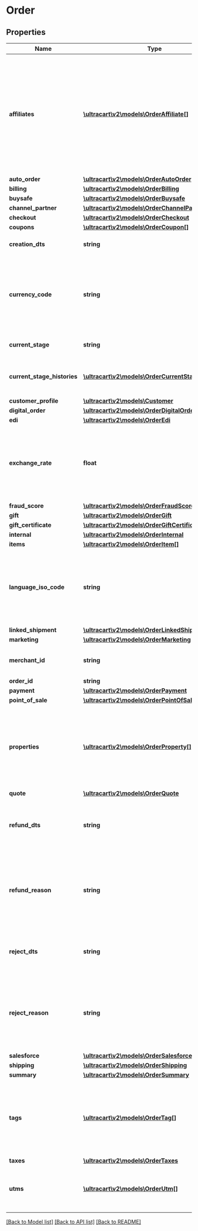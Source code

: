 # Order

## Properties
Name | Type | Description | Notes
------------ | ------------- | ------------- | -------------
**affiliates** | [**\ultracart\v2\models\OrderAffiliate[]**](OrderAffiliate.md) | Affiliates if any were associated with the order.  The first one in the array sent the order and each subsequent affiliate is the recruiter that earns a downline commission. | [optional] 
**auto_order** | [**\ultracart\v2\models\OrderAutoOrder**](OrderAutoOrder.md) |  | [optional] 
**billing** | [**\ultracart\v2\models\OrderBilling**](OrderBilling.md) |  | [optional] 
**buysafe** | [**\ultracart\v2\models\OrderBuysafe**](OrderBuysafe.md) |  | [optional] 
**channel_partner** | [**\ultracart\v2\models\OrderChannelPartner**](OrderChannelPartner.md) |  | [optional] 
**checkout** | [**\ultracart\v2\models\OrderCheckout**](OrderCheckout.md) |  | [optional] 
**coupons** | [**\ultracart\v2\models\OrderCoupon[]**](OrderCoupon.md) | Coupons | [optional] 
**creation_dts** | **string** | Date/time that the order was created | [optional] 
**currency_code** | **string** | Currency code that the customer used if different than the merchant&#39;s base currency code | [optional] 
**current_stage** | **string** | Current stage that the order is in. | [optional] 
**current_stage_histories** | [**\ultracart\v2\models\OrderCurrentStageHistory[]**](OrderCurrentStageHistory.md) | History of the changes to the current_stage field | [optional] 
**customer_profile** | [**\ultracart\v2\models\Customer**](Customer.md) |  | [optional] 
**digital_order** | [**\ultracart\v2\models\OrderDigitalOrder**](OrderDigitalOrder.md) |  | [optional] 
**edi** | [**\ultracart\v2\models\OrderEdi**](OrderEdi.md) |  | [optional] 
**exchange_rate** | **float** | Exchange rate at the time the order was placed if currency code is different than the base currency | [optional] 
**fraud_score** | [**\ultracart\v2\models\OrderFraudScore**](OrderFraudScore.md) |  | [optional] 
**gift** | [**\ultracart\v2\models\OrderGift**](OrderGift.md) |  | [optional] 
**gift_certificate** | [**\ultracart\v2\models\OrderGiftCertificate**](OrderGiftCertificate.md) |  | [optional] 
**internal** | [**\ultracart\v2\models\OrderInternal**](OrderInternal.md) |  | [optional] 
**items** | [**\ultracart\v2\models\OrderItem[]**](OrderItem.md) | Items | [optional] 
**language_iso_code** | **string** | Three letter ISO-639 language code used by the customer during the checkout if different than the default language | [optional] 
**linked_shipment** | [**\ultracart\v2\models\OrderLinkedShipment**](OrderLinkedShipment.md) |  | [optional] 
**marketing** | [**\ultracart\v2\models\OrderMarketing**](OrderMarketing.md) |  | [optional] 
**merchant_id** | **string** | UltraCart merchant ID owning this order | [optional] 
**order_id** | **string** | Order ID | [optional] 
**payment** | [**\ultracart\v2\models\OrderPayment**](OrderPayment.md) |  | [optional] 
**point_of_sale** | [**\ultracart\v2\models\OrderPointOfSale**](OrderPointOfSale.md) |  | [optional] 
**properties** | [**\ultracart\v2\models\OrderProperty[]**](OrderProperty.md) | Properties, available only through update, not through insert due to the nature of how properties are handled internally | [optional] 
**quote** | [**\ultracart\v2\models\OrderQuote**](OrderQuote.md) |  | [optional] 
**refund_dts** | **string** | If the order was refunded, the date/time that the last refund occurred | [optional] 
**refund_reason** | **string** | Refund reason code.  This can only be written during a refund operation otherwise this field is read only. | [optional] 
**reject_dts** | **string** | If the order was rejected, the date/time that the rejection occurred | [optional] 
**reject_reason** | **string** | Reject reason code.  This can only be written during a reject operation otherwise this field is read only. | [optional] 
**salesforce** | [**\ultracart\v2\models\OrderSalesforce**](OrderSalesforce.md) |  | [optional] 
**shipping** | [**\ultracart\v2\models\OrderShipping**](OrderShipping.md) |  | [optional] 
**summary** | [**\ultracart\v2\models\OrderSummary**](OrderSummary.md) |  | [optional] 
**tags** | [**\ultracart\v2\models\OrderTag[]**](OrderTag.md) | tags, available only through update, not through insert due to the nature of how tags are handled internally | [optional] 
**taxes** | [**\ultracart\v2\models\OrderTaxes**](OrderTaxes.md) |  | [optional] 
**utms** | [**\ultracart\v2\models\OrderUtm[]**](OrderUtm.md) | UTM clicks.  The zero index is the most recent (last) UTM click | [optional] 

[[Back to Model list]](../README.md#documentation-for-models) [[Back to API list]](../README.md#documentation-for-api-endpoints) [[Back to README]](../README.md)


